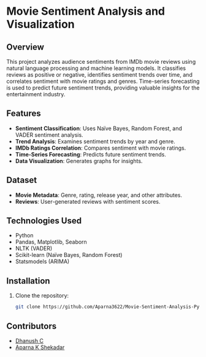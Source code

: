 # Movie Sentiment Analysis and Visualization  

## Overview  
This project analyzes audience sentiments from IMDb movie reviews using natural language processing and machine learning models. It classifies reviews as positive or negative, identifies sentiment trends over time, and correlates sentiment with movie ratings and genres. Time-series forecasting is used to predict future sentiment trends, providing valuable insights for the entertainment industry.  

## Features  
- **Sentiment Classification**: Uses Naïve Bayes, Random Forest, and VADER sentiment analysis.  
- **Trend Analysis**: Examines sentiment trends by year and genre.  
- **IMDb Ratings Correlation**: Compares sentiment with movie ratings.  
- **Time-Series Forecasting**: Predicts future sentiment trends.  
- **Data Visualization**: Generates graphs for insights.  

## Dataset  
- **Movie Metadata**: Genre, rating, release year, and other attributes.  
- **Reviews**: User-generated reviews with sentiment scores.  

## Technologies Used  
- Python  
- Pandas, Matplotlib, Seaborn  
- NLTK (VADER)  
- Scikit-learn (Naïve Bayes, Random Forest)  
- Statsmodels (ARIMA)  

## Installation  
1. Clone the repository:  
   ```bash
   git clone https://github.com/Aparna3622/Movie-Sentiment-Analysis-Python

## Contributors  
- [Dhanush C](https://github.com/Dhanush2002-28)  
- [Aparna K Shekadar](https://github.com/Aparna3622)  
